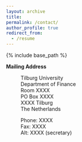 ```yaml
---
layout: archive
title: 
permalink: /contact/
author_profile: true
redirect_from:
  - /resume
---
```


{% include base_path %}

**Mailing Address**
<p style="margin-left: 40px">Tilburg University
<br>Department of Finance 
<br>Room XXXX
<br>PO Box XXXX
<br>XXXX Tilburg
<br>The Netherlands </p>

<p style="margin-left: 40px">Phone: XXXX
<br>Fax: XXXX
<br>Alt: XXXX (secretary)</p>











